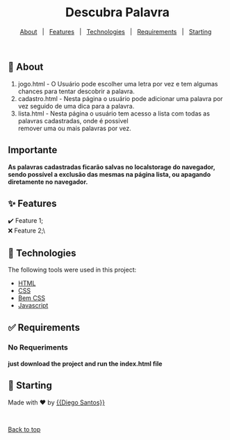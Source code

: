 <div align="center" id="top"> 

  &#xa0;

</div>

<h1 align="center">Descubra Palavra</h1>

<p align="center">

  <!-- <img alt="Github issues" src="https://img.shields.io/github/issues/{{odiegosantos}}/calido?color=56BEB8" /> -->

  <!-- <img alt="Github forks" src="https://img.shields.io/github/forks/{{odiegosantos}}/calido?color=56BEB8" /> -->

  <!-- <img alt="Github stars" src="https://img.shields.io/github/stars/{{odiegosantos}}/calido?color=56BEB8" /> -->
</p>

<!-- Status -->

<!-- <h4 align="center"> 
	🚧  Calido 🚀 Under construction...  🚧
</h4> 

<hr> -->

<p align="center">
  <a href="#dart-about">About</a> &#xa0; | &#xa0; 
  <a href="#sparkles-features">Features</a> &#xa0; | &#xa0;
  <a href="#rocket-technologies">Technologies</a> &#xa0; | &#xa0;
  <a href="#white_check_mark-requirements">Requirements</a> &#xa0; | &#xa0;
  <a href="#checkered_flag-starting">Starting</a> &#xa0;
</p>

<br>

## :dart: About ##

1. jogo.html      - O Usuário pode escolher uma letra por vez e tem algumas chances para tentar descobrir a palavra. <br />
2. cadastro.html  - Nesta página o usuário pode adicionar uma palavra por vez seguido de uma dica para a palavra.  <br />
3. lista.html     - Nesta página o usuário tem acesso a lista com todas as palavras cadastradas, onde é possivel <br /> remover uma ou mais palavras por vez.

## Importante
**As palavras cadastradas ficarão salvas no localstorage do navegador, sendo possível a exclusão das mesmas na página lista, ou apagando diretamente no navegador.**

## :sparkles: Features ##

:heavy_check_mark: Feature 1;\
:x: Feature 2;\

## :rocket: Technologies ##

The following tools were used in this project:

- [HTML](https://www.w3.org/standards/webdesign/htmlcss)
- [CSS](https://www.w3.org/standards/webdesign/htmlcss)
- [Bem CSS](http://getbem.com/)
- [Javascript](https://developer.mozilla.org/pt-BR/docs/Web/JavaScript)

## :white_check_mark: Requirements ##

### No Requeriments
#### just download the project and run the index.html file

## :checkered_flag: Starting ##

Made with :heart: by <a href="https://github.com/{{odiegosantos}}" target="_blank">{{Diego Santos}}</a>

&#xa0;

<a href="#top">Back to top</a>